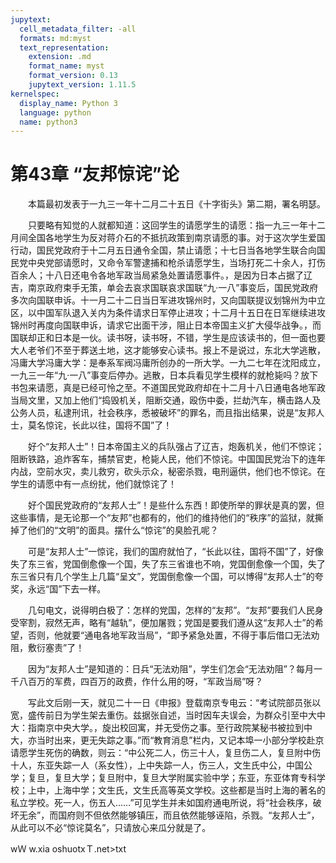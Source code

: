 ```yaml
---
jupytext:
  cell_metadata_filter: -all
  formats: md:myst
  text_representation:
    extension: .md
    format_name: myst
    format_version: 0.13
    jupytext_version: 1.11.5
kernelspec:
  display_name: Python 3
  language: python
  name: python3
---
```

# 第43章  “友邦惊诧”论 

　　本篇最初发表于一九三一年十二月二十五日《十字街头》第二期，署名明瑟。 

　　只要略有知觉的人就都知道：这回学生的请愿学生的请愿：指一九三一年十二月间全国各地学生为反对蒋介石的不抵抗政策到南京请愿的事。对于这次学生爱国行动，国民党政府于十二月五日通令全国，禁止请愿；十七日当各地学生联合向国民党中央党部请愿时，又命令军警逮捕和枪杀请愿学生，当场打死二十余人，打伤百余人；十八日还电令各地军政当局紧急处置请愿事件。，是因为日本占据了辽吉，南京政府束手无策，单会去哀求国联哀求国联“九·一八”事变后，国民党政府多次向国联申诉。十一月二十二日当日军进攻锦州时，又向国联提议划锦州为中立区，以中国军队退入关内为条件请求日军停止进攻；十二月十五日在日军继续进攻锦州时再度向国联申诉，请求它出面干涉，阻止日本帝国主义扩大侵华战争。，而国联却正和日本是一伙。读书呀，读书呀，不错，学生是应该读书的，但一面也要大人老爷们不至于葬送土地，这才能够安心读书。报上不是说过，东北大学逃散，冯庸大学冯庸大学：是奉系军阀冯庸所创办的一所大学。一九二七年在沈阳成立，一九三一年“九·一八”事变后停办。逃散，日本兵看见学生模样的就枪毙吗？放下书包来请愿，真是已经可怜之至。不道国民党政府却在十二月十八日通电各地军政当局文里，又加上他们“捣毁机关，阻断交通，殴伤中委，拦劫汽车，横击路人及公务人员，私逮刑讯，社会秩序，悉被破坏”的罪名，而且指出结果，说是“友邦人士，莫名惊诧，长此以往，国将不国”了！ 

　　好个“友邦人士”！日本帝国主义的兵队强占了辽吉，炮轰机关，他们不惊诧；阻断铁路，追炸客车，捕禁官吏，枪毙人民，他们不惊诧。中国国民党治下的连年内战，空前水灾，卖儿救穷，砍头示众，秘密杀戮，电刑逼供，他们也不惊诧。在学生的请愿中有一点纷扰，他们就惊诧了！ 

　　好个国民党政府的“友邦人士”！是些什么东西！即使所举的罪状是真的罢，但这些事情，是无论那一个“友邦”也都有的，他们的维持他们的“秩序”的监狱，就撕掉了他们的“文明”的面具。摆什么“惊诧”的臭脸孔呢？ 

　　可是“友邦人士”一惊诧，我们的国府就怕了，“长此以往，国将不国”了，好像失了东三省，党国倒愈像一个国，失了东三省谁也不响，党国倒愈像一个国，失了东三省只有几个学生上几篇“呈文”，党国倒愈像一个国，可以博得“友邦人士”的夸奖，永远“国”下去一样。 

　　几句电文，说得明白极了：怎样的党国，怎样的“友邦”。“友邦”要我们人民身受宰割，寂然无声，略有“越轨”，便加屠戮；党国是要我们遵从这“友邦人士”的希望，否则，他就要“通电各地军政当局”，“即予紧急处置，不得于事后借口无法劝阻，敷衍塞责”了！ 

　　因为“友邦人士”是知道的：日兵“无法劝阻”，学生们怎会“无法劝阻”？每月一千八百万的军费，四百万的政费，作什么用的呀，“军政当局”呀？ 

　　写此文后刚一天，就见二十一日《申报》登载南京专电云：“考试院部员张以宽，盛传前日为学生架去重伤。兹据张自述，当时因车夫误会，为群众引至中大中大：指南京中央大学。，旋出校回寓，并无受伤之事。至行政院某秘书被拉到中大，亦当时出来，更无失踪之事。”而“教育消息”栏内，又记本埠一小部分学校赴京请愿学生死伤的确数，则云：“中公死二人，伤三十人，复旦伤二人，复旦附中伤十人，东亚失踪一人（系女性），上中失踪一人，伤三人，文生氏中公，中国公学；复旦，复旦大学；复旦附中，复旦大学附属实验中学；东亚，东亚体育专科学校；上中，上海中学；文生氏，文生氏高等英文学校。这些都是当时上海的著名的私立学校。死一人，伤五人……”可见学生并未如国府通电所说，将“社会秩序，破坏无余”，而国府则不但依然能够镇压，而且依然能够诬陷，杀戮。“友邦人士”，从此可以不必“惊诧莫名”，只请放心来瓜分就是了。 

wＷ w.xia oshuotxＴ.net>txt 

